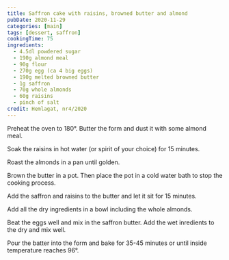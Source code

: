```yaml
---
title: Saffron cake with raisins, browned butter and almond
pubDate: 2020-11-29
categories: [main]
tags: [dessert, saffron]
cookingTime: 75
ingredients:
  - 4.5dl powdered sugar
  - 190g almond meal
  - 90g flour
  - 270g egg (ca 4 big eggs)
  - 190g melted browned butter
  - 1g saffron
  - 70g whole almonds
  - 60g raisins
  - pinch of salt
credit: Hemlagat, nr4/2020
---
```


Preheat the oven to 180°. Butter the form and dust it with some almond meal.

Soak the raisins in hot water (or spirit of your choice) for 15 minutes.

Roast the almonds in a pan until golden.

Brown the butter in a pot. Then place the pot in a cold water bath to stop the cooking process.

Add the saffron and raisins to the butter and let it sit for 15 minutes.

Add all the dry ingredients in a bowl including the whole almonds.

Beat the eggs well and mix in the saffron butter. Add the wet inredients to the dry and mix well.

Pour the batter into the form and bake for 35-45 minutes or until inside temperature reaches 96°.
